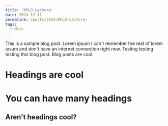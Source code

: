 ```yaml
---
title: 'KPLO Lecture'
date: 2024-12-11
permalink: /posts/2024/KPLO-Lecture/
tags:
  - Misc
---
```


This is a sample blog post. Lorem ipsum I can't remember the rest of lorem ipsum and don't have an internet connection right now. Testing testing testing this blog post. Blog posts are cool. 

Headings are cool
======

You can have many headings
======

Aren't headings cool?
------
